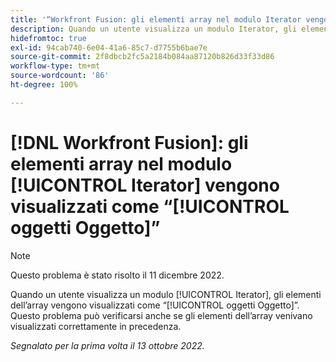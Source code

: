 ```yaml
---
title: '“Workfront Fusion: gli elementi array nel modulo Iterator vengono visualizzati come oggetto”'
description: Quando un utente visualizza un modulo Iterator, gli elementi dell’array vengono visualizzati come oggetti Oggetto. Questo problema può verificarsi anche se gli elementi dell’array venivano visualizzati correttamente in precedenza.
hidefromtoc: true
exl-id: 94cab740-6e04-41a6-85c7-d7755b6bae7e
source-git-commit: 2f8dbcb2fc5a2184b084aa87120b826d33f33d86
workflow-type: tm+mt
source-wordcount: '86'
ht-degree: 100%

---
```


# [!DNL Workfront Fusion]: gli elementi array nel modulo [!UICONTROL Iterator] vengono visualizzati come “[!UICONTROL oggetti Oggetto]”

>[!NOTE]
>
>Questo problema è stato risolto il 11 dicembre 2022.

Quando un utente visualizza un modulo [!UICONTROL Iterator], gli elementi dell’array vengono visualizzati come “[!UICONTROL oggetti Oggetto]”. Questo problema può verificarsi anche se gli elementi dell’array venivano visualizzati correttamente in precedenza.

_Segnalato per la prima volta il 13 ottobre 2022._
